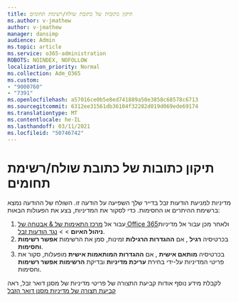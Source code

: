 ```yaml
---
title: תיקון כתובות של כתובת שולח/רשימת תחומים
ms.author: v-jmathew
author: v-jmathew
manager: dansimp
audience: Admin
ms.topic: article
ms.service: o365-administration
ROBOTS: NOINDEX, NOFOLLOW
localization_priority: Normal
ms.collection: Adm_O365
ms.custom:
- "9000760"
- "7391"
ms.openlocfilehash: a57016ce0b5e8ed741889a50e3858c68578c6713
ms.sourcegitcommit: 6312ee31561db36104f32282d019d069ede69174
ms.translationtype: MT
ms.contentlocale: he-IL
ms.lasthandoff: 03/11/2021
ms.locfileid: "50746742"
---
```

# <a name="fix-sender-addressdomain-list-rules"></a>תיקון כתובות של כתובת שולח/רשימת תחומים

מדיניות למניעת הודעות זבל בדייר שלך השפיעה על הודעה זו. השולח של ההודעה נמצא ברשימת ההיתרים או החסימות. כדי לסקור את המדיניות, בצע את הפעולות הבאות:

1. עבור אל [מרכז התאימות של & אבטחה של Office 365](https://go.microsoft.com/fwlink/p/?linkid=2077143)ולאחר מכן עבור אל מדיניות **ניהול האיום**  >    >  [נגד הודעות זבל](https://go.microsoft.com/fwlink/?linkid=2101518).
2. בכרטיסיה **רגיל** , אם **ההגדרות הרגילות** זמינות, סמן את הרשימות **אפשר רשימות** **וחסימות**.
3. בכרטיסיה **מותאם אישית** , אם **ההגדרות המותאמות אישית** מופעלות, סקור את פריטי המדיניות על-ידי בחירת **עריכת מדיניות** ובדיקת **הרשימות** **אפשר רשימות** וחסימות.

לקבלת מידע נוסף אודות קביעת התצורה של פריטי מדיניות של מסנן דואר זבל, ראה [קביעת תצורה של מדיניות מסנן דואר הזבל](https://go.microsoft.com/fwlink/?linkid=2101431)
